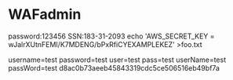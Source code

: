 # WAFadmin
password:123456
SSN:183-31-2093
echo 'AWS_SECRET_KEY = wJalrXUtnFEMI/K7MDENG/bPxRfiCYEXAMPLEKEZ' >foo.txt

username=test
password=test
user=test
pass=test
userName=test
passWord=test
d8ac0b73aeeb45843319cdc5ce506516eb49bf7a
